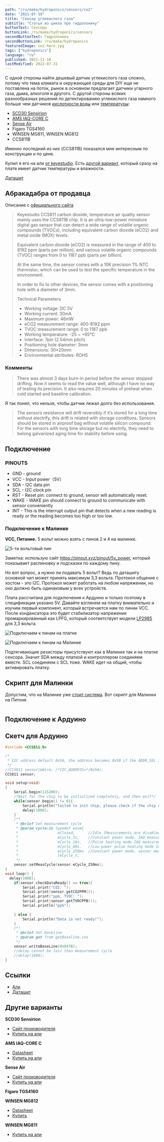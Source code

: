 ```yaml
---
path: "/ru/make/hydroponics/sensors/co2"
date: "2021-07-19"
title: "Сенсор углекислого газа"
subtitle: "Статья из цикла про гидропонику"
buttonText: Сенсоры
buttonLink: /ru/make/hydroponics/sensors
secondButtonText: Гидропоника
secondButtonLink: /ru/make/hydroponics
featuredImage: co2-hero.jpg
tags: ["hydroponics"]
language: "ru"
published: 2021-11-10
lastModified: 2022-07-31
---
```


С одной стороны найти дешевый датчик углекислого газа сложно, потому что тема климата и окружающей среды для DIY еще не поставлена на поток, рынок в основном предлагает датчики угарного газа, дыма, алкоголя и другого. С другой стороны всяких разнообразных решений по детектированию углекислого газа намного больше чем датчиков [кислотности воды](/ru/make/hydroponics/sensors/ph) или [температуры](/ru/make/hydroponics/sensors/temperature):

- [SCD30 Sensirion](https://www.sensirion.com/en/environmental-sensors/carbon-dioxide-sensors/carbon-dioxide-sensors-scd30/)
- [AMS IAQ-CORE C](https://www.compel.ru/item-pdf/c232e7e7dbddb20824a26cdc0f748bed/pn/ams~iaq-core-c.pdf)
- [Sense Air](https://senseair.com/products/size-counts/s8-residential/)
- Figaro TGS4160
- WINSEN MG811, WINSEN MG812
- CCS811B

Именно последний из них (CCS811B) показался мне интересным по конструкции и по цене. 

Купил я его на али [от keyestudio](https://s.click.aliexpress.com/e/_AmOv9C).
Есть [другой вариант](https://s.click.aliexpress.com/e/_An8OwQ), который сразу на плате имеет датчик температуры и влажности.

[Даташит](https://cdn.compacttool.ru/downloads/CCS811_Datasheet.pdf)


## Абракадабра от продавца

Описание с [официального сайта](https://wiki.keyestudio.com/KS0457_keyestudio_CCS811_Carbon_Dioxide_Air_Quality_Sensor)

<blockquote>

Keyestudio CCS811 carbon dioxide, temperature air quality sensor mainly uses the CCS811B chip. It is an ultra-low-power miniature digital gas sensor that can detect a wide range of volatile organic compounds (TVOCs), including equivalent carbon dioxide (eCO2) and metal oxide (MOX) levels.

Equivalent carbon dioxide (eCO2) is measured in the range of 400 to 8192 ppm (parts per million), and various volatile organic compounds (TVOC) ranges from 0 to 1187 ppb (parts per billion).

At the same time, the sensor comes with a 10K precision 1% NTC thermistor, which can be used to test the specific temperature in the environment.

In order to fix to other devices, the sensor comes with a positioning hole with a diameter of 3mm.

Technical Parameters

- Working voltage: DC 5V
- Working current: 30mA
- Maximum power: 46mW
- eCO2 measurement range: 400-8192 ppm
- TVOC measurement range: 0 to 1187 ppb
- Working temperature: -25 ~ +65℃
- Interface: 7pin (2.54mm pitch)
- Positioning hole diameter: 3mm  
- Dimensions: 30*20mm
- Environmental attributes: ROHS
 
</blockquote>

### Комменты

> There was almost 3 days burn-in period before the sensor stopped drifting. Now it seems to read the value well, although I have no way of testing its precision. It also requires 20 minutes of preheat when cold started and baseline calibration.

Я так понял, что нельзя, чтобы датчик лежал долго без использования.

> The sensors resistance will drift reversibly if it’s stored for a long time without electrify, this drift is related with storage conditions. Sensors should be stored in airproof bag without volatile silicon compound. For the sensors with long time storage but no electrify, they need to belong galvanized aging time for stability before using. 


## Подключение

### PINOUTS

- GND - ground
- VCC - Input power（5V）
- SDA - I2C data pin
- SCL - I2C clock pin
- RST - Reset pin: connect to ground, sensor will automatically reset.
- WAKE - WAKE pin should connect to ground to communicate with sensor conveniently
- INT - This is the interrupt output pin that detects when a new reading is ready or the reading becomes too high or too low. 

### Подключение к Малинке

**VCC, Питание.** 5 вольт можно взять с пинов 2 и 4 на малинке.

![5-ти вольтовый пин](./5v-Power-Raspberry-Pi.png)

Заметка: использую сайт https://pinout.xyz/pinout/5v_power, который показывает распиновку и подсказки по каждому пину.

Но вот вопрос, а нужно ли подавать 5 вольт? Ведь по даташиту основной чип может принять максимум 3,3 вольта. Протокол общение с хостом - это I2C. Протокол может работать на любом напряжении, но оно должно быть одинаковым у всех устройств. 

Плата рассчитана для подключения к Ардуино и только поэтому в спецификации указано 5V. Давайте взглянем на платку внимательно и изучим первый компонент, который встречается нам по линии VCC. После конденсатора это будет стабилизатор напряжения промаркированный как LPFG, который соответствует модели [LP2985](https://www.ti.com/lit/ds/symlink/lp2985a.pdf) для 3,3 вольта.

![Подключаем к пинам на платке](./co2-5.jpg)

![Подключаем к пинам на Малинке](./co2-6.jpg)

Подтягивающие резисторы присутствуют как в Малинке так и на платке сенсора. Значит SDA между платкой и контроллером соединяем вместе. SCL соединяем с SCL тоже. WAKE идет на общий, чтобы активировать платку.

## Скрипт для Малинки

Допустим, что на Малинке уже [стоит система](/ru/make/raspberry-pi-setup). Вот скрипт для Малинки на Питоне

```python

```

## Подключение к Ардуино

## Скетч для Ардуино

```c
#include <CCS811.h>

/*
 * IIC address default 0x5A, the address becomes 0x5B if the ADDR_SEL is soldered.
 */
//CCS811 sensor(&Wire, /*IIC_ADDRESS=*/0x5A);
CCS811 sensor;

void setup(void)
{
    Serial.begin(115200);
    /*Wait for the chip to be initialized completely, and then exit*/
    while(sensor.begin() != 0){
        Serial.println("failed to init chip, please check if the chip connection is fine");
        delay(1000);
    }
    /**
     * @brief Set measurement cycle
     * @param cycle:in typedef enum{
     *                  eClosed,      //Idle (Measurements are disabled in this mode)
     *                  eCycle_1s,    //Constant power mode, IAQ measurement every second
     *                  eCycle_10s,   //Pulse heating mode IAQ measurement every 10 seconds
     *                  eCycle_60s,   //Low power pulse heating mode IAQ measurement every 60 seconds
     *                  eCycle_250ms  //Constant power mode, sensor measurement every 250ms
     *                  }eCycle_t;
     */
    sensor.setMeasCycle(sensor.eCycle_250ms);
}
void loop() {
  delay(1000);
    if(sensor.checkDataReady() == true){
        Serial.print("CO2: ");
        Serial.print(sensor.getCO2PPM());
        Serial.print("ppm, TVOC: ");
        Serial.print(sensor.getTVOCPPB());
        Serial.println("ppb");
        
    } else {
        Serial.println("Data is not ready!");
    }
    /*!
     * @brief Set baseline
     * @param get from getBaseline.ino
     */
    sensor.writeBaseLine(0x847B);
    //delay cannot be less than measurement cycle
    //delay(1000);
}
```

## Ссылки

- [Али](https://s.click.aliexpress.com/e/_AmOv9C)
- [Даташит](https://cdn.compacttool.ru/downloads/CCS811_Datasheet.pdf)



## Другие варианты

**SCD30 Sensirion**
- [Сайт производителя](https://www.sensirion.com/en/environmental-sensors/carbon-dioxide-sensors/carbon-dioxide-sensors-scd30/)
- [Купить на али](https://aliexpress.ru/item/1005001392172293.html)

**AMS IAQ-CORE C**
- [Datasheet](https://www.compel.ru/item-pdf/c232e7e7dbddb20824a26cdc0f748bed/pn/ams~iaq-core-c.pdf)
- [Купить на али](https://aliexpress.ru/item/33044332335.html)

**Sense Air**
- [Сайт производителя](https://senseair.com/products/size-counts/s8-residential/)
- [Купить на али](https://aliexpress.ru/item/32863793412.html)

**Figaro TGS4160**

**WINSEN MG812**
- [Datasheet](https://www.winsen-sensor.com/d/files/PDF/Solid%20Electrolyte%20CO2%20Sensor/MG812%20CO2%20Manual%20V1.1.pdf)
- [Купить](https://www.chipdip.ru/product0/8000978122)

**WINSEN MG811**
- [Купить на али](https://aliexpress.ru/item/1005002212335911.html)
